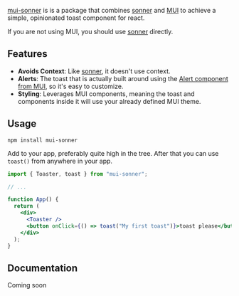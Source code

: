 [mui-sonner](https://mui-sonner.tsotne.co.uk/) is is a package that combines [sonner](https://www.npmjs.com/package/sonner) and [MUI](https://mui.com/) to achieve a simple, opinionated toast component for react.

If you are not using MUI, you should use [sonner](https://www.npmjs.com/package/sonner) directly.

## Features

- **Avoids Context**: Like [sonner](https://www.npmjs.com/package/sonner), it doesn't use context.
- **Alerts**: The toast that is actually built around using the [Alert component from MUI](https://mui.com/material-ui/react-alert/), so it's easy to customize.
- **Styling**: Leverages MUI components, meaning the toast and components inside it will use your already defined MUI theme.

## Usage

`npm install mui-sonner`

Add <Toaster /> to your app, preferably quite high in the tree. After that you can use `toast()` from anywhere in your app.

```jsx
import { Toaster, toast } from "mui-sonner";

// ...

function App() {
  return (
    <div>
      <Toaster />
      <button onClick={() => toast("My first toast")}>toast please</button>
    </div>
  );
}
```

## Documentation

Coming soon
